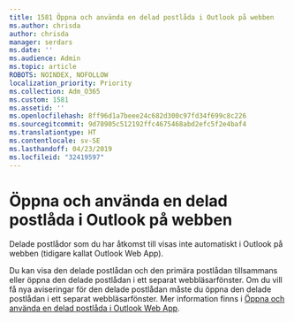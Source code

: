 ```yaml
---
title: 1581 Öppna och använda en delad postlåda i Outlook på webben
ms.author: chrisda
author: chrisda
manager: serdars
ms.date: ''
ms.audience: Admin
ms.topic: article
ROBOTS: NOINDEX, NOFOLLOW
localization_priority: Priority
ms.collection: Adm_O365
ms.custom: 1581
ms.assetid: ''
ms.openlocfilehash: 8ff96d1a7beee24c682d300c97fd34f699c8c226
ms.sourcegitcommit: 9d78905c512192ffc4675468abd2efc5f2e4baf4
ms.translationtype: HT
ms.contentlocale: sv-SE
ms.lasthandoff: 04/23/2019
ms.locfileid: "32419597"
---
```

# <a name="open-and-use-a-shared-mailbox-in-outlook-on-the-web"></a>Öppna och använda en delad postlåda i Outlook på webben

Delade postlådor som du har åtkomst till visas inte automatiskt i Outlook på webben (tidigare kallat Outlook Web App).

Du kan visa den delade postlådan och den primära postlådan tillsammans eller öppna den delade postlådan i ett separat webbläsarfönster. Om du vill få nya aviseringar för den delade postlådan måste du öppna den delade postlådan i ett separat webbläsarfönster. Mer information finns i [Öppna och använda en delad postlåda i Outlook Web App](https://support.office.com/article/BC127866-42BE-4DE7-92AE-1EF2F787FD5C).
